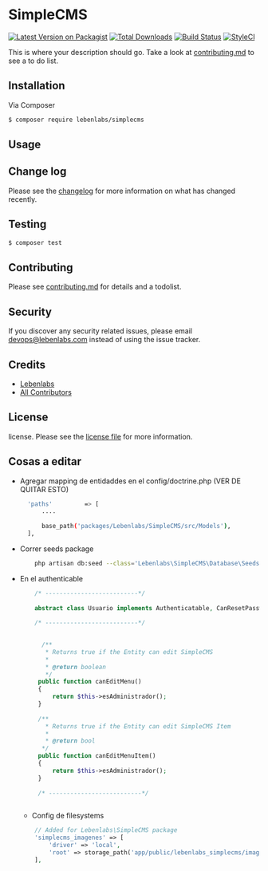 # SimpleCMS

[![Latest Version on Packagist][ico-version]][link-packagist]
[![Total Downloads][ico-downloads]][link-downloads]
[![Build Status][ico-travis]][link-travis]
[![StyleCI][ico-styleci]][link-styleci]

This is where your description should go. Take a look at [contributing.md](contributing.md) to see a to do list.

## Installation

Via Composer

``` bash
$ composer require lebenlabs/simplecms
```

## Usage

## Change log

Please see the [changelog](changelog.md) for more information on what has changed recently.

## Testing

``` bash
$ composer test
```

## Contributing

Please see [contributing.md](contributing.md) for details and a todolist.

## Security

If you discover any security related issues, please email devops@lebenlabs.com instead of using the issue tracker.

## Credits

- [Lebenlabs][link-author]
- [All Contributors][link-contributors]

## License

license. Please see the [license file](license.md) for more information.

[ico-version]: https://img.shields.io/packagist/v/lebenlabs/menu.svg?style=flat-square
[ico-downloads]: https://img.shields.io/packagist/dt/lebenlabs/menu.svg?style=flat-square
[ico-travis]: https://img.shields.io/travis/lebenlabs/menu/master.svg?style=flat-square
[ico-styleci]: https://styleci.io/repos/12345678/shield

[link-packagist]: https://packagist.org/packages/lebenlabs/menu
[link-downloads]: https://packagist.org/packages/lebenlabs/menu
[link-travis]: https://travis-ci.org/lebenlabs/menu
[link-styleci]: https://styleci.io/repos/12345678
[link-author]: https://github.com/lebenlabs
[link-contributors]: ../../contributors




## Cosas a editar

* Agregar mapping de entidaddes en el config/doctrine.php (VER DE QUITAR ESTO)
  ``` bash
    'paths'         => [
        ....
    
        base_path('packages/Lebenlabs/SimpleCMS/src/Models'),
    ],
  ``` 

* Correr seeds package  
  ``` bash
      php artisan db:seed --class='Lebenlabs\SimpleCMS\Database\Seeds\PackageDatabaseSeeder'
  ``` 
* En el authenticable
  ``` php
      /* --------------------------*/
      
      abstract class Usuario implements Authenticatable, CanResetPassword, CanEditMenu, CanEditMenuItem
      
      /* --------------------------*/
      

        /**
         * Returns true if the Entity can edit SimpleCMS
         *
         * @return boolean
         */
       public function canEditMenu()
       {
           return $this->esAdministrador();
       }
        
       /**
         * Returns true if the Entity can edit SimpleCMS Item
         *
         * @return bool
        */
       public function canEditMenuItem()
       {
           return $this->esAdministrador();
       }
    
       /* --------------------------*/      
      
  ``` 
  
  * Config de filesystems
  ``` php  
      // Added for Lebenlabs\SimpleCMS package
      'simplecms_imagenes' => [
          'driver' => 'local',
          'root' => storage_path('app/public/lebenlabs_simplecms/imagenes/publicaciones'),
      ],
  ``` 
